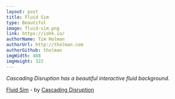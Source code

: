 ```yaml
---
layout: post
title: Fluid Sim
type: Beautiful
image: fluid-sim.png
link: https://iohk.io/
authorName: Tim Holman
authorUrl: http://tholman.com
authorGithub: tholman
imgWidth: 488
imgHeight: 322
---
```


_Cascading Disruption has a beautiful interactive fluid background._

[Fluid Sim](https://iohk.io/) - by [Cascading Disruption](https://iohk.io/)
